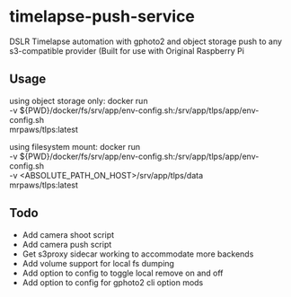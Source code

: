 # timelapse-push-service
DSLR Timelapse automation with gphoto2 and object storage push to any s3-compatible provider (Built for use with Original Raspberry Pi


## Usage

using object storage only:
docker run \
  -v ${PWD}/docker/fs/srv/app/env-config.sh:/srv/app/tlps/app/env-config.sh \
  mrpaws/tlps:latest

using filesystem mount:
docker run \
  -v ${PWD}/docker/fs/srv/app/env-config.sh:/srv/app/tlps/app/env-config.sh \
  -v <ABSOLUTE_PATH_ON_HOST>/srv/app/tlps/data \
  mrpaws/tlps:latest


## Todo
- Add camera shoot script
- Add camera push script 
- Get s3proxy sidecar working to accommodate more backends
- Add volume support for local fs dumping
- Add option to config to toggle local remove on and off
- Add option to config for gphoto2 cli option mods



